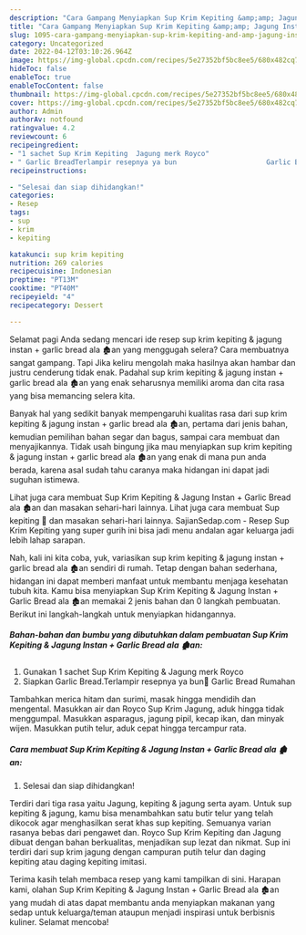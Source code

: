 ```yaml
---
description: "Cara Gampang Menyiapkan Sup Krim Kepiting &amp;amp; Jagung Instan + Garlic Bread ala 🏚an yang Lezat Sekali"
title: "Cara Gampang Menyiapkan Sup Krim Kepiting &amp;amp; Jagung Instan + Garlic Bread ala 🏚an yang Lezat Sekali"
slug: 1095-cara-gampang-menyiapkan-sup-krim-kepiting-and-amp-jagung-instan-garlic-bread-ala-an-yang-lezat-sekali
category: Uncategorized
date: 2022-04-12T03:10:26.964Z
image: https://img-global.cpcdn.com/recipes/5e27352bf5bc8ee5/680x482cq70/sup-krim-kepiting-jagung-instan-garlic-bread-ala-an-foto-resep-utama.jpg
hideToc: false
enableToc: true
enableTocContent: false
thumbnail: https://img-global.cpcdn.com/recipes/5e27352bf5bc8ee5/680x482cq70/sup-krim-kepiting-jagung-instan-garlic-bread-ala-an-foto-resep-utama.jpg
cover: https://img-global.cpcdn.com/recipes/5e27352bf5bc8ee5/680x482cq70/sup-krim-kepiting-jagung-instan-garlic-bread-ala-an-foto-resep-utama.jpg
author: Admin
authorAv: notfound
ratingvalue: 4.2
reviewcount: 6
recipeingredient:
- "1 sachet Sup Krim Kepiting  Jagung merk Royco"
- " Garlic BreadTerlampir resepnya ya bun                      Garlic Bread Rumahan"
recipeinstructions:

- "Selesai dan siap dihidangkan!"
categories:
- Resep
tags:
- sup
- krim
- kepiting

katakunci: sup krim kepiting 
nutrition: 269 calories
recipecuisine: Indonesian
preptime: "PT13M"
cooktime: "PT40M"
recipeyield: "4"
recipecategory: Dessert

---
```



Selamat pagi Anda sedang mencari ide resep sup krim kepiting &amp; jagung instan + garlic bread ala 🏚an yang menggugah selera? Cara membuatnya sangat gampang. Tapi Jika keliru mengolah maka hasilnya akan hambar dan justru cenderung tidak enak. Padahal sup krim kepiting &amp; jagung instan + garlic bread ala 🏚an yang enak seharusnya memiliki aroma dan cita rasa yang bisa memancing selera kita.


Banyak hal yang sedikit banyak mempengaruhi kualitas rasa dari sup krim kepiting &amp; jagung instan + garlic bread ala 🏚an, pertama dari jenis bahan, kemudian pemilihan bahan segar dan bagus, sampai cara membuat dan menyajikannya. Tidak usah bingung jika mau menyiapkan sup krim kepiting &amp; jagung instan + garlic bread ala 🏚an yang enak di mana pun anda berada, karena asal sudah tahu caranya maka hidangan ini dapat jadi suguhan istimewa.

Lihat juga cara membuat Sup Krim Kepiting &amp; Jagung Instan + Garlic Bread ala 🏚an dan masakan sehari-hari lainnya. Lihat juga cara membuat Sup kepiting 🦀 dan masakan sehari-hari lainnya. SajianSedap.com - Resep Sup Krim Kepiting yang super gurih ini bisa jadi menu andalan agar keluarga jadi lebih lahap sarapan.


Nah, kali ini kita coba, yuk, variasikan sup krim kepiting &amp; jagung instan + garlic bread ala 🏚an sendiri di rumah. Tetap dengan bahan sederhana, hidangan ini dapat memberi manfaat untuk membantu menjaga kesehatan tubuh kita. Kamu bisa menyiapkan Sup Krim Kepiting &amp; Jagung Instan + Garlic Bread ala 🏚an memakai 2 jenis bahan dan 0 langkah pembuatan. Berikut ini langkah-langkah untuk menyiapkan hidangannya.

<!--inarticleads1-->

##### Bahan-bahan dan bumbu yang dibutuhkan dalam pembuatan Sup Krim Kepiting &amp; Jagung Instan + Garlic Bread ala 🏚an:

1. Gunakan 1 sachet Sup Krim Kepiting &amp; Jagung merk Royco
1. Siapkan  Garlic Bread.Terlampir resepnya ya bun🙏                      Garlic Bread Rumahan


Tambahkan merica hitam dan surimi, masak hingga mendidih dan mengental. Masukkan air dan Royco Sup Krim Jagung, aduk hingga tidak menggumpal. Masukkan asparagus, jagung pipil, kecap ikan, dan minyak wijen. Masukkan putih telur, aduk cepat hingga tercampur rata. 

<!--inarticleads2-->

##### Cara membuat Sup Krim Kepiting &amp; Jagung Instan + Garlic Bread ala 🏚an:


1. Selesai dan siap dihidangkan!

Terdiri dari tiga rasa yaitu Jagung, kepiting &amp; jagung serta ayam. Untuk sup kepiting &amp; jagung, kamu bisa menambahkan satu butir telur yang telah dikocok agar menghasilkan serat khas sup kepiting. Semuanya varian rasanya bebas dari pengawet dan. Royco Sup Krim Kepiting dan Jagung dibuat dengan bahan berkualitas, menjadikan sup lezat dan nikmat. Sup ini terdiri dari sup krim jagung dengan campuran putih telur dan daging kepiting atau daging kepiting imitasi. 

Terima kasih telah membaca resep yang kami tampilkan di sini. Harapan kami, olahan Sup Krim Kepiting &amp; Jagung Instan + Garlic Bread ala 🏚an yang mudah di atas dapat membantu anda menyiapkan makanan yang sedap untuk keluarga/teman ataupun menjadi inspirasi untuk berbisnis kuliner. Selamat mencoba!
